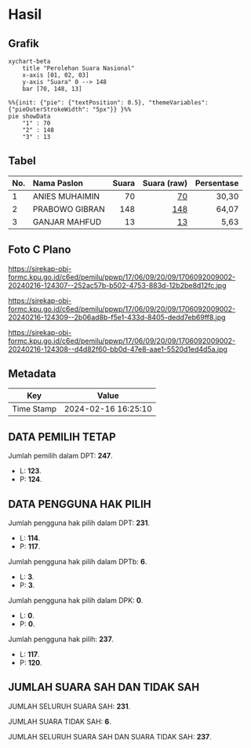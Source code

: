 # Hasil

## Grafik

```mermaid
xychart-beta
    title "Perolehan Suara Nasional"
    x-axis [01, 02, 03]
    y-axis "Suara" 0 --> 148
    bar [70, 148, 13]
```

```mermaid
%%{init: {"pie": {"textPosition": 0.5}, "themeVariables": {"pieOuterStrokeWidth": "5px"}} }%%
pie showData
    "1" : 70
    "2" : 148
    "3" : 13
```

## Tabel

| No. | Nama Paslon    | Suara | Suara (raw) | Persentase |
|:--- |:-------------- | -----:| -----------:| ----------:|
| 1   | ANIES MUHAIMIN | 70    | [70][p-1]   | 30,30      |
| 2   | PRABOWO GIBRAN | 148   | [148][p-2]  | 64,07      |
| 3   | GANJAR MAHFUD  | 13    | [13][p-3]   | 5,63       |


[p-1]: https://github.com/gigit-pemilu/pemilu-2024/blob/main/pilpres/hitung-suara/sub/17-bengkulu/sub/06-muko-muko/sub/09-selagan-raya/sub/2009-aur-cina/sub/002-tps/sub/paslon-1.txt
[p-2]: https://github.com/gigit-pemilu/pemilu-2024/blob/main/pilpres/hitung-suara/sub/17-bengkulu/sub/06-muko-muko/sub/09-selagan-raya/sub/2009-aur-cina/sub/002-tps/sub/paslon-2.txt
[p-3]: https://github.com/gigit-pemilu/pemilu-2024/blob/main/pilpres/hitung-suara/sub/17-bengkulu/sub/06-muko-muko/sub/09-selagan-raya/sub/2009-aur-cina/sub/002-tps/sub/paslon-3.txt

## Foto C Plano

https://sirekap-obj-formc.kpu.go.id/c6ed/pemilu/ppwp/17/06/09/20/09/1706092009002-20240216-124307--252ac57b-b502-4753-883d-12b2be8d12fc.jpg

https://sirekap-obj-formc.kpu.go.id/c6ed/pemilu/ppwp/17/06/09/20/09/1706092009002-20240216-124309--2b06ad8b-f5e1-433d-8405-dedd7eb69ff8.jpg

https://sirekap-obj-formc.kpu.go.id/c6ed/pemilu/ppwp/17/06/09/20/09/1706092009002-20240216-124308--d4d82f60-bb0d-47e8-aae1-5520d1ed4d5a.jpg


## Metadata

| Key        | Value               |
| ---------- | ------------------- |
| Time Stamp | 2024-02-16 16:25:10 |


## DATA PEMILIH TETAP

Jumlah pemilih dalam DPT: **247**.
 * L: **123**.
 * P: **124**.

## DATA PENGGUNA HAK PILIH

Jumlah pengguna hak pilih dalam DPT: **231**.
 * L: **114**.
 * P: **117**.

Jumlah pengguna hak pilih dalam DPTb: **6**.
 * L: **3**.
 * P: **3**.

Jumlah pengguna hak pilih dalam DPK: **0**.
 * L: **0**.
 * P: **0**.

Jumlah pengguna hak pilih: **237**.
 * L: **117**.
 * P: **120**.

## JUMLAH SUARA SAH DAN TIDAK SAH

JUMLAH SELURUH SUARA SAH: **231**.

JUMLAH SUARA TIDAK SAH: **6**.

JUMLAH SELURUH SUARA SAH DAN SUARA TIDAK SAH: **237**.



